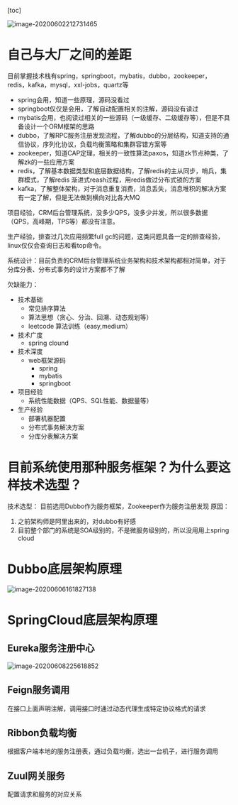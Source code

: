 [toc]



![image-20200602212731465](https://images-1255831004.cos.ap-guangzhou.myqcloud.com/online/image-20200602212731465.png)

# 自己与大厂之间的差距

目前掌握技术栈有spring，springboot，mybatis，dubbo，zookeeper，redis，kafka，mysql，xxl-jobs，quartz等

-   spring会用，知道一些原理，源码没看过
-   springboot仅仅是会用，了解自动配置相关的注解，源码没有读过
-   mybatis会用，也阅读过相关的一些源码（一级缓存、二级缓存等），但是不具备设计一个ORM框架的思路
-   dubbo，了解RPC服务注册发现流程，了解dubbo的分层结构，知道支持的通信协议，序列化协议，负载均衡策略和集群容错方案等
-   zookeeper，知道CAP定理，相关的一致性算法paxos，知道zk节点种类，了解zk的一些应用方案
-   redis，了解基本数据类型和底层数据结构，了解redis的主从同步，哨兵，集群模式，了解redis 渐进式reash过程，用redis做过分布式锁的方案
-   kafka，了解整体架构，对于消息重复消费，消息丢失，消息堆积的解决方案有一定了解，但是无法做到横向对比各大MQ

项目经验，CRM后台管理系统，没多少QPS，没多少并发，所以很多数据（QPS，高峰期，TPS等）都没有注意。

生产经验，排查过几次应用频繁full gc的问题，这类问题具备一定的排查经验，linux仅仅会查询日志和看top命令。

系统设计：目前负责的CRM后台管理系统业务架构和技术架构都相对简单，对于分库分表、分布式事务的设计方案都不了解

欠缺能力：

-   技术基础
    -   常见排序算法
    -   算法思想（贪心、分治、回溯、动态规划等）
    -   leetcode 算法训练（easy,medium）
-   技术广度
    -   spring clound
-   技术深度
    -   web框架源码
        -   spring
        -   mybatis
        -   springboot
-   项目经验
    -   系统性能数据（QPS、SQL性能、数据量等）
-   生产经验
    -   部署机器配置
    -   分布式事务解决方案
    -   分库分表解决方案



# 目前系统使用那种服务框架？为什么要这样技术选型？

技术选型： 目前选用Dubbo作为服务框架，Zookeeper作为服务注册发现
原因： 
1. 之前架构师是阿里出来的，对dubbo有好感
2. 目前整个部门的系统是SOA级别的，不是微服务级别的，所以没用用上spring cloud



# Dubbo底层架构原理

![image-20200606161827138](https://images-1255831004.cos.ap-guangzhou.myqcloud.com/online/image-20200606161827138.png)



# SpringCloud底层架构原理

## Eureka服务注册中心

![image-20200608225618852](https://images-1255831004.cos.ap-guangzhou.myqcloud.com/online/image-20200608225618852.png)

## Feign服务调用

在接口上面声明注解，调用接口时通过动态代理生成特定协议格式的请求

## Ribbon负载均衡

根据客户端本地的服务注册表，通过负载均衡，选出一台机子，进行服务调用

## Zuul网关服务

配置请求和服务的对应关系

